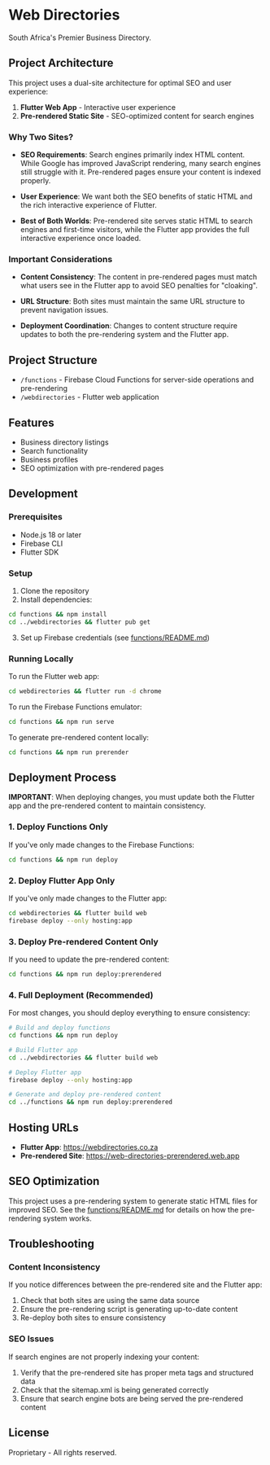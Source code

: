 # Web Directories

South Africa's Premier Business Directory.

## Project Architecture

This project uses a dual-site architecture for optimal SEO and user experience:

1. **Flutter Web App** - Interactive user experience
2. **Pre-rendered Static Site** - SEO-optimized content for search engines

### Why Two Sites?

- **SEO Requirements**: Search engines primarily index HTML content. While Google has improved JavaScript rendering, many search engines still struggle with it. Pre-rendered pages ensure your content is indexed properly.

- **User Experience**: We want both the SEO benefits of static HTML and the rich interactive experience of Flutter.

- **Best of Both Worlds**: Pre-rendered site serves static HTML to search engines and first-time visitors, while the Flutter app provides the full interactive experience once loaded.

### Important Considerations

- **Content Consistency**: The content in pre-rendered pages must match what users see in the Flutter app to avoid SEO penalties for "cloaking".

- **URL Structure**: Both sites must maintain the same URL structure to prevent navigation issues.

- **Deployment Coordination**: Changes to content structure require updates to both the pre-rendering system and the Flutter app.

## Project Structure

- `/functions` - Firebase Cloud Functions for server-side operations and pre-rendering
- `/webdirectories` - Flutter web application

## Features

- Business directory listings
- Search functionality
- Business profiles
- SEO optimization with pre-rendered pages

## Development

### Prerequisites

- Node.js 18 or later
- Firebase CLI
- Flutter SDK

### Setup

1. Clone the repository
2. Install dependencies:
```bash
cd functions && npm install
cd ../webdirectories && flutter pub get
```

3. Set up Firebase credentials (see [functions/README.md](functions/README.md))

### Running Locally

To run the Flutter web app:
```bash
cd webdirectories && flutter run -d chrome
```

To run the Firebase Functions emulator:
```bash
cd functions && npm run serve
```

To generate pre-rendered content locally:
```bash
cd functions && npm run prerender
```

## Deployment Process

**IMPORTANT**: When deploying changes, you must update both the Flutter app and the pre-rendered content to maintain consistency.

### 1. Deploy Functions Only

If you've only made changes to the Firebase Functions:

```bash
cd functions && npm run deploy
```

### 2. Deploy Flutter App Only

If you've only made changes to the Flutter app:

```bash
cd webdirectories && flutter build web
firebase deploy --only hosting:app
```

### 3. Deploy Pre-rendered Content Only

If you need to update the pre-rendered content:

```bash
cd functions && npm run deploy:prerendered
```

### 4. Full Deployment (Recommended)

For most changes, you should deploy everything to ensure consistency:

```bash
# Build and deploy functions
cd functions && npm run deploy

# Build Flutter app
cd ../webdirectories && flutter build web

# Deploy Flutter app
firebase deploy --only hosting:app

# Generate and deploy pre-rendered content
cd ../functions && npm run deploy:prerendered
```

## Hosting URLs

- **Flutter App**: https://webdirectories.co.za
- **Pre-rendered Site**: https://web-directories-prerendered.web.app

## SEO Optimization

This project uses a pre-rendering system to generate static HTML files for improved SEO. See the [functions/README.md](functions/README.md) for details on how the pre-rendering system works.

## Troubleshooting

### Content Inconsistency

If you notice differences between the pre-rendered site and the Flutter app:

1. Check that both sites are using the same data source
2. Ensure the pre-rendering script is generating up-to-date content
3. Re-deploy both sites to ensure consistency

### SEO Issues

If search engines are not properly indexing your content:

1. Verify that the pre-rendered site has proper meta tags and structured data
2. Check that the sitemap.xml is being generated correctly
3. Ensure that search engine bots are being served the pre-rendered content

## License

Proprietary - All rights reserved. 